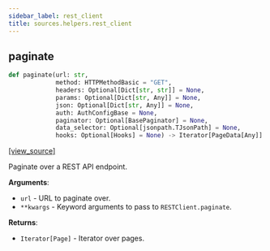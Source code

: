 ```yaml
---
sidebar_label: rest_client
title: sources.helpers.rest_client
---
```


## paginate

```python
def paginate(url: str,
             method: HTTPMethodBasic = "GET",
             headers: Optional[Dict[str, str]] = None,
             params: Optional[Dict[str, Any]] = None,
             json: Optional[Dict[str, Any]] = None,
             auth: AuthConfigBase = None,
             paginator: Optional[BasePaginator] = None,
             data_selector: Optional[jsonpath.TJsonPath] = None,
             hooks: Optional[Hooks] = None) -> Iterator[PageData[Any]]
```

[[view_source]](https://github.com/dlt-hub/dlt/blob/f0690715274590fc4cacf1165e3661aaa7af1c15/dlt/sources/helpers/rest_client/__init__.py#L12)

Paginate over a REST API endpoint.

**Arguments**:

- `url` - URL to paginate over.
- `**kwargs` - Keyword arguments to pass to `RESTClient.paginate`.
  

**Returns**:

- `Iterator[Page]` - Iterator over pages.

